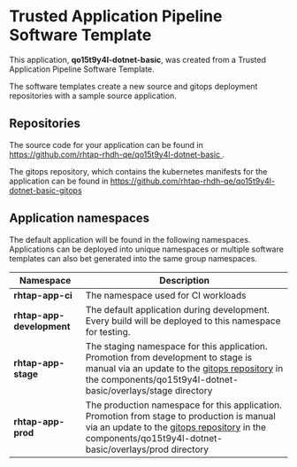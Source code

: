 # Trusted Application Pipeline Software Template

This application, **qo15t9y4l-dotnet-basic**, was created from a Trusted Application Pipeline Software Template.

The software templates create a new source and gitops deployment repositories with a sample source application. 

## Repositories

The source code for your application can be found in [https://github.com/rhtap-rhdh-qe/qo15t9y4l-dotnet-basic ](https://github.com/rhtap-rhdh-qe/qo15t9y4l-dotnet-basic ).
 
The gitops repository, which contains the kubernetes manifests for the application can be found in 
[https://github.com/rhtap-rhdh-qe/qo15t9y4l-dotnet-basic-gitops ](https://github.com/rhtap-rhdh-qe/qo15t9y4l-dotnet-basic-gitops ) 

## Application namespaces 

The default application will be found in the following namespaces. Applications can be deployed into unique namespaces or multiple software templates can also bet generated into the same group namespaces.  

|  Namespace   |  Description   |  
| -------- | -------- |
| **rhtap-app-ci** | The namespace used for CI workloads |
| **rhtap-app-development** | The default application during development. Every build will be deployed to this namespace for testing. |
| **rhtap-app-stage** | The staging namespace for this application. Promotion from development to stage is manual via an update to the [gitops repository](https://github.com/rhtap-rhdh-qe/qo15t9y4l-dotnet-basic-gitops ) in the components/qo15t9y4l-dotnet-basic/overlays/stage directory |
| **rhtap-app-prod** | The production namespace for this application. Promotion from stage to production is manual via an update to the [gitops repository](https://github.com/rhtap-rhdh-qe/qo15t9y4l-dotnet-basic-gitops ) in the components/qo15t9y4l-dotnet-basic/overlays/prod directory |